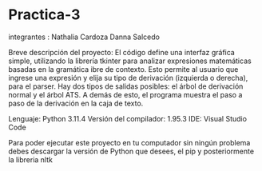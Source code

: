# Practica-3

integrantes : 
Nathalia Cardoza
Danna Salcedo

Breve descripción del proyecto:
El código define una interfaz gráfica simple, utilizando la librería tkinter para analizar expresiones matemáticas basadas en la gramática ibre de contexto.
Esto permite al usuario que ingrese una expresión y elija su tipo de derivación (izquierda o derecha), para el parser.
Hay dos tipos de salidas posibles: el árbol de derivación normal y el árbol ATS.
A demás de esto, el programa muestra el paso a paso de la derivación en la caja de texto.

Lenguaje: Python 3.11.4
Versión del compilador: 1.95.3
IDE: Visual Studio Code

Para poder ejecutar este proyecto en tu computador sin ningún problema debes descargar la versión de Python que desees, el pip y posteriormente la libreria nltk
